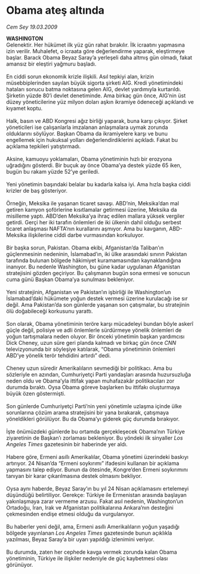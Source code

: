 # Obama ateş altında

*Cem Sey 19.03.2009*

<div class="taraf_structure_2col_1zq">
<div class="margen_n">



 <p><b>WASHINGTON</b> <br/>Gelenektir. Her hükümet ilk yüz gün rahat bırakılır. İlk icraatını yapmasına izin verilir. Muhalefet, o icraata göre değerlendirme yaparak, eleştirmeye başlar. Barack Obama Beyaz Saray’a yerleşeli daha altmış gün olmadı, fakat amansız bir eleştiri yağmuru başladı. <br/><br/>En ciddi sorun ekonomik krizle ilişkili. Asıl tepkiyi alan, krizin müsebbiplerinden sayılan büyük sigorta şirketi AIG. Kredi yönetimindeki hataları sonucu batma noktasına gelen AIG, devlet yardımıyla kurtarıldı. Şirketin yüzde 80’i devlet denetiminde. Ama birkaç gün önce, AIG’nin üst düzey yöneticilerine yüz milyon doları aşkın ikramiye ödeneceği açıklandı ve kıyamet koptu. <br/><br/>Halk, basın ve ABD Kongresi ağız birliği yaparak, buna karşı çıkıyor. Şirket yöneticileri ise çalışanlarla imzalanan anlaşmalara uymak zorunda olduklarını söylüyor. Başkan Obama da ikramiyelere karşı ve bunu engellemek için hukuksal yolları değerlendirdiklerini açıkladı. Fakat bu açıklama tepkileri yatıştırmadı. <br/><br/>Aksine, kamuoyu yoklamaları, Obama yönetiminin hızlı bir erozyona uğradığını gösterdi. Bir buçuk ay önce Obama’ya destek yüzde 65 iken, bugün bu rakam yüzde 52’ye geriledi. <br/><br/>Yeni yönetimin başındaki belalar bu kadarla kalsa iyi. Ama hızla başka ciddi krizler de baş gösteriyor. <br/><br/>Örneğin, Meksika ile yaşanan ticaret savaşı. ABD’nin, Meksika’dan mal getiren kamyon şoförlerine kısıtlamalar getirmesi üzerine, Meksika da misilleme yaptı. ABD’den Meksika’ya ihraç edilen mallara yüksek vergiler getirdi. Gerçi her iki tarafın önlemleri de iki ülkenin dahil olduğu serbest ticaret anlaşması NAFTA’nın kurallarını aşmıyor. Ama bu kavganın, ABD-Meksika ilişkilerine ciddi darbe vurmasından korkuluyor. <br/><br/>Bir başka sorun, Pakistan. Obama ekibi, Afganistan’da Taliban’ın güçlenmesinin nedeninin, İslamabad’ın, iki ülke arasındaki sınırın Pakistan tarafında bulunan bölgede hâkimiyet kuramamasından kaynaklandığına inanıyor. Bu nedenle Washington, bu güne kadar uygulanan Afganistan stratejisini gözden geçiriyor. Bu çalışmanın bugün sona ermesi ve sonucun cuma günü Başkan Obama’ya sunulması bekleniyor. <br/><br/>Yeni stratejinin, Afganistan ve Pakistan’ın işbirliği ile Washington’un İslamabad’daki hükümete yoğun destek vermesi üzerine kurulacağı ise sır değil. Ama Pakistan’da son günlerde yaşanan son çatışmalar, bu stratejinin ölü doğabileceği korkusunu yarattı. <br/><br/>Son olarak, Obama yönetiminin teröre karşı mücadeleyi bundan böyle askerî güçle değil, polisiye ve adli önlemlerle sürdürmeye yönelik önlemleri de yoğun tartışmalara neden oluyor. Bir önceki yönetimin başkan yardımcısı Dick Cheney, uzun süre geri planda kalmadı ve birkaç gün önce <i>CNN</i> televizyonunda bir söyleşiye katılarak, “Obama yönetiminin önlemleri ABD’ye yönelik terör tehdidini artırdı” dedi. <br/><br/>Cheney uzun süredir Amerikalıların sevmediği bir politikacı. Ama bu sözleriyle en azından, Cumhuriyetçi Parti yandaşları arasında huzursuzluğa neden oldu ve Obama’yla ittifak yapan muhafazakâr politikacıları zor durumda bıraktı. Oysa Obama göreve başlarken bu ittifakı oluşturmaya büyük özen göstermişti. <br/><br/>Son günlerde Cumhuriyetçi Parti’nin yeni yönetimle uzlaşma içinde ülke sorunlarına çözüm arama stratejisini bir yana bırakarak, çatışmaya yöneldikleri görülüyor. Bu da Obama’yı giderek güç durumda bırakıyor. <br/><br/>İşte önümüzdeki günlerde bu ortamda gerçekleşecek Obama’nın Türkiye ziyaretinin de Başkan’ı zorlaması bekleniyor. Bu yöndeki ilk sinyaller <i>Los Angeles Times</i> gazetesinin bir haberinde yer aldı. <br/><br/>Habere göre, Ermeni asıllı Amerikalılar, Obama yönetimi üzerindeki baskıyı artırıyor. 24 Nisan’da “Ermeni soykırımı” ifadesini kullanan bir açıklama yapmasını talep ediyor. Bunun da ötesinde, Kongre’den Ermeni soykırımını tanıyan bir karar çıkarılmasına destek olmasını bekliyor. <br/><br/>Oysa aynı haberde, Beyaz Saray’ın bu yıl 24 Nisan açıklamasını ertelemeyi düşündüğü belirtiliyor. Gerekçe: Türkiye ile Ermenistan arasında başlayan yakınlaşmaya zarar vermeme arzusu. Fakat asıl nedenin, Washington’un Ortadoğu, İran, Irak ve Afganistan politikalarına Ankara’nın desteğini çekmesinden endişe etmesi olduğu da vurgulanıyor. <br/><br/>Bu haberler yeni değil, ama, Ermeni asıllı Amerikalıların yoğun yaşadığı bölgede yayınlanan <i>Los Angeles Times</i> gazetesinde bunun açıklıkla yazılması, Beyaz Saray’a bir uyarı yapıldığı izlenimini veriyor. <br/><br/>Bu durumda, zaten her cephede kavga vermek zorunda kalan Obama yönetiminin, Türkiye ile ilişkiler nedeniyle de güç kaybetmesi olası görünüyor.</p>
<br/>
<br/>
<br/>



<br/>


<div id="taraf_not">
</div>

</div>


</div>
